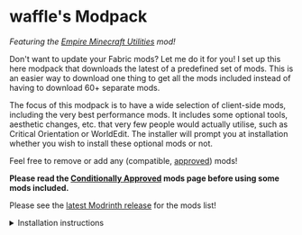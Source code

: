 <!-- modrinth_exclude.start -->
# waffle's Modpack
<!-- modrinth_exclude.end -->
*Featuring the [Empire Minecraft Utilities] mod!*

Don't want to update your Fabric mods? Let me do it for you! I set up this here modpack that downloads the latest of a predefined set of mods. This is an easier way to download one thing to get all the mods included instead of having to download 60+ separate mods.

The focus of this modpack is to have a wide selection of client-side mods, including the very best performance mods. It includes some optional tools, aesthetic changes, etc. that very few people would actually utilise, such as Critical Orientation or WorldEdit. The installer will prompt you at installation whether you wish to install these optional mods or not.

Feel free to remove or add any (compatible, [approved]) mods!

**Please read the [Conditionally Approved] mods page before using some mods included.**

Please see the [latest Modrinth release] for the mods list!

<details><summary>Installation instructions</summary>

## Installation

### Auto Update via MultiMC, PolyMC, ATLauncher (preferred)

1. Create a new instance.
2. Select the "Import from zip" option from the list on the left, and paste the following into the text box labeled "Local file or link to a direct download".
	* `https://waffle.coffee/packwiz/MultiMC.zip`
3. Click "Launch" to run the pack. You should see a dialog appear that prompts you to select optional mods. Select, and play!
4. After installing, I recommend you lower your GUI scale (I use 2 personally) and change your key binds how you like them. There will be a lot of conflicts initially!

#### I want to disable some required mods!

Please refer to this guide made by the folks over at Fabulously Optimized: [Can I ignore some of the mods?].

### Manual Update via MultiMC, PolyMC, ATLauncher

This pack is also downloadable through Modrinth. The instructions on how to install Modrinth packs can be found on the [Modrinth documentation].

### Manual Update via Default Launcher

#### Windows

1. Download the [Packwiz Installer Bootstrap] and put it into your Minecraft folder; the base or "root" of it, *not* into the `mods` folder.
	* If you don't know how to navigate here, open the Run box with Win + R, and type `%appdata%\.minecraft`.
2. Open the Command Prompt using Win + R and `cmd`. From there, run the following commands:
3. `cd %appdata%\.minecraft`
4. `java -jar packwiz-installer-bootstrap.jar https://waffle.coffee/packwiz/pack.toml`
	* If you get a message along the lines of "not found as command, batch file, yadda yadda", you need to [install Java].
5. After installing, I recommend you lower your GUI scale (I use 2 personally) and change your key binds how you like them. There will be a lot of conflicts initially!
6. When you want to update your mods, just run the same `java -jar` command again!

#### Unix (Linux, Mac)

1. Download the [Packwiz Installer Bootstrap] and put it into your Minecraft folder; the base or "root" of it, *not* into the `mods` folder.
	* The Minecraft folder is probably located at `~/.minecraft/` on Linux and `~/Library/Application\ Support/minecraft/` on Mac.
2. Open a terminal in your Minecraft folder.
3. Run: `java -jar packwiz-installer-bootstrap.jar https://waffle.coffee/packwiz/pack.toml`
4. After installing, I recommend you lower your GUI scale (I use 2 personally) and change your key binds how you like them. There will be a lot of conflicts initially!
5. When you want to update your mods, just run the same `java -jar` command again!

</details>

[Empire Minecraft Utilities]: https://emc.gs/t/84930
[Modrinth]: https://modrinth.com/modpack/waffles-modpack
[Modrinth documentation]: https://docs.modrinth.com/docs/modpacks/playing_modpacks/
[Approved]: https://mods.emc.gs
[Conditionally Approved]: https://wiki.emc.gs/conditionally-approved-mods
[latest Modrinth release]: https://modrinth.com/modpack/waffles-modpack/version/latest
[install Java]: https://adoptium.net/
[Packwiz Installer Bootstrap]: https://github.com/comp500/packwiz-installer-bootstrap/releases/download/v0.0.3/packwiz-installer-bootstrap.jar
[Can I ignore some of the mods?]: https://fabulously-optimized.gitbook.io/modpack/readme/multimc-auto-update#can-i-ignore-some-of-the-mods
